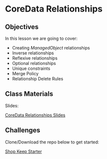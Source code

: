 # CoreData Relationships

## Objectives

In this lesson we are going to cover:

- Creating _ManagedObject_ relationships
- Inverse relationships
- Reflexive relationships
- Optional relationships
- Unique constraints
- Merge Policy
- Relationship Delete Rules


## Class Materials

Slides:

[CoreData Relationships Slides](core_data_relationships.key)


## Challenges

Clone/Download the repo below to get started:

[Shop Keep Starter](https://github.com/Product-College-Labs/shop-keep.git)
